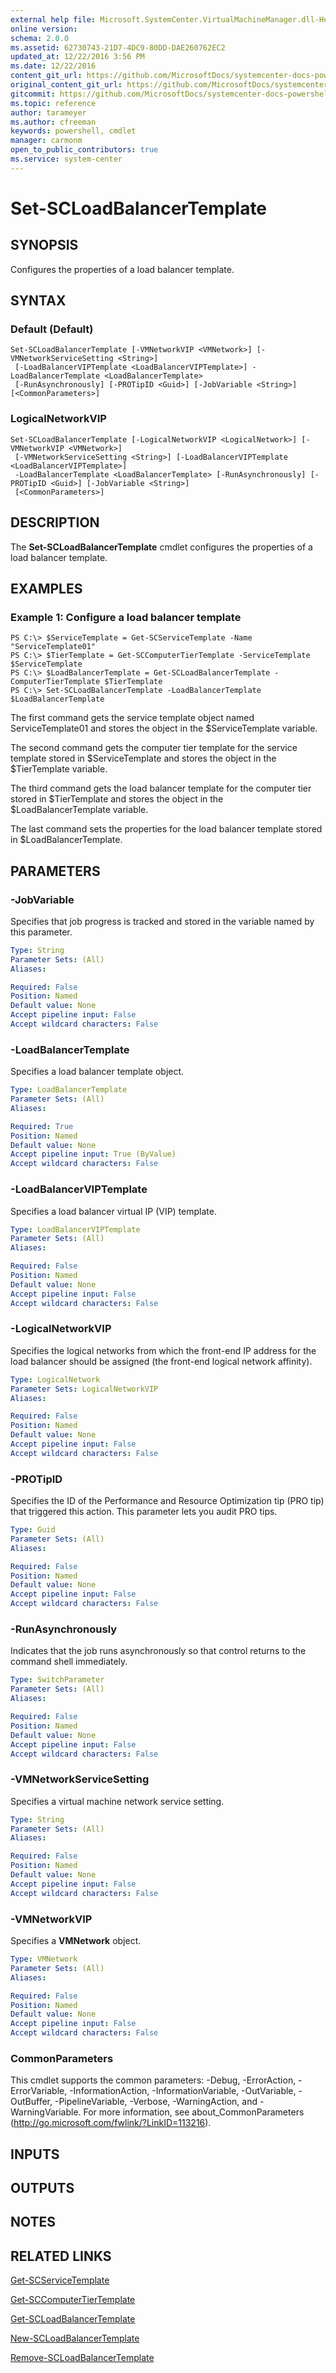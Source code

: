 ```yaml
---
external help file: Microsoft.SystemCenter.VirtualMachineManager.dll-Help.xml
online version: 
schema: 2.0.0
ms.assetid: 62730743-21D7-4DC9-80DD-DAE260762EC2
updated_at: 12/22/2016 3:56 PM
ms.date: 12/22/2016
content_git_url: https://github.com/MicrosoftDocs/systemcenter-docs-powershell/blob/live/systemcenter-cmdlets/SystemCenter2016/VirtualMachineManager/vlatest/Set-SCLoadBalancerTemplate.md
original_content_git_url: https://github.com/MicrosoftDocs/systemcenter-docs-powershell/blob/live/systemcenter-cmdlets/SystemCenter2016/VirtualMachineManager/vlatest/Set-SCLoadBalancerTemplate.md
gitcommit: https://github.com/MicrosoftDocs/systemcenter-docs-powershell/blob/96e5647587661652225fbdd2c797cd4d59d542bc/systemcenter-cmdlets/SystemCenter2016/VirtualMachineManager/vlatest/Set-SCLoadBalancerTemplate.md
ms.topic: reference
author: tarameyer
ms.author: cfreeman
keywords: powershell, cmdlet
manager: carmonm
open_to_public_contributors: true
ms.service: system-center
---
```


# Set-SCLoadBalancerTemplate

## SYNOPSIS
Configures the properties of a load balancer template.

## SYNTAX

### Default (Default)
```
Set-SCLoadBalancerTemplate [-VMNetworkVIP <VMNetwork>] [-VMNetworkServiceSetting <String>]
 [-LoadBalancerVIPTemplate <LoadBalancerVIPTemplate>] -LoadBalancerTemplate <LoadBalancerTemplate>
 [-RunAsynchronously] [-PROTipID <Guid>] [-JobVariable <String>] [<CommonParameters>]
```

### LogicalNetworkVIP
```
Set-SCLoadBalancerTemplate [-LogicalNetworkVIP <LogicalNetwork>] [-VMNetworkVIP <VMNetwork>]
 [-VMNetworkServiceSetting <String>] [-LoadBalancerVIPTemplate <LoadBalancerVIPTemplate>]
 -LoadBalancerTemplate <LoadBalancerTemplate> [-RunAsynchronously] [-PROTipID <Guid>] [-JobVariable <String>]
 [<CommonParameters>]
```

## DESCRIPTION
The **Set-SCLoadBalancerTemplate** cmdlet configures the properties of a load balancer template.

## EXAMPLES

### Example 1: Configure a load balancer template
```
PS C:\> $ServiceTemplate = Get-SCServiceTemplate -Name "ServiceTemplate01"
PS C:\> $TierTemplate = Get-SCComputerTierTemplate -ServiceTemplate $ServiceTemplate 
PS C:\> $LoadBalancerTemplate = Get-SCLoadBalancerTemplate -ComputerTierTemplate $TierTemplate
PS C:\> Set-SCLoadBalancerTemplate -LoadBalancerTemplate $LoadBalancerTemplate
```

The first command gets the service template object named ServiceTemplate01 and stores the object in the $ServiceTemplate variable.

The second command gets the computer tier template for the service template stored in $ServiceTemplate and stores the object in the $TierTemplate variable.

The third command gets the load balancer template for the computer tier stored in $TierTemplate and stores the object in the $LoadBalancerTemplate variable.

The last command sets the properties for the load balancer template stored in $LoadBalancerTemplate.

## PARAMETERS

### -JobVariable
Specifies that job progress is tracked and stored in the variable named by this parameter.

```yaml
Type: String
Parameter Sets: (All)
Aliases: 

Required: False
Position: Named
Default value: None
Accept pipeline input: False
Accept wildcard characters: False
```

### -LoadBalancerTemplate
Specifies a load balancer template object.

```yaml
Type: LoadBalancerTemplate
Parameter Sets: (All)
Aliases: 

Required: True
Position: Named
Default value: None
Accept pipeline input: True (ByValue)
Accept wildcard characters: False
```

### -LoadBalancerVIPTemplate
Specifies a load balancer virtual IP (VIP) template.

```yaml
Type: LoadBalancerVIPTemplate
Parameter Sets: (All)
Aliases: 

Required: False
Position: Named
Default value: None
Accept pipeline input: False
Accept wildcard characters: False
```

### -LogicalNetworkVIP
Specifies the logical networks from which the front-end IP address for the load balancer should be assigned (the front-end logical network affinity).

```yaml
Type: LogicalNetwork
Parameter Sets: LogicalNetworkVIP
Aliases: 

Required: False
Position: Named
Default value: None
Accept pipeline input: False
Accept wildcard characters: False
```

### -PROTipID
Specifies the ID of the Performance and Resource Optimization tip (PRO tip) that triggered this action.
This parameter lets you audit PRO tips.

```yaml
Type: Guid
Parameter Sets: (All)
Aliases: 

Required: False
Position: Named
Default value: None
Accept pipeline input: False
Accept wildcard characters: False
```

### -RunAsynchronously
Indicates that the job runs asynchronously so that control returns to the command shell immediately.

```yaml
Type: SwitchParameter
Parameter Sets: (All)
Aliases: 

Required: False
Position: Named
Default value: None
Accept pipeline input: False
Accept wildcard characters: False
```

### -VMNetworkServiceSetting
Specifies a virtual machine network service setting.

```yaml
Type: String
Parameter Sets: (All)
Aliases: 

Required: False
Position: Named
Default value: None
Accept pipeline input: False
Accept wildcard characters: False
```

### -VMNetworkVIP
Specifies a **VMNetwork** object.

```yaml
Type: VMNetwork
Parameter Sets: (All)
Aliases: 

Required: False
Position: Named
Default value: None
Accept pipeline input: False
Accept wildcard characters: False
```

### CommonParameters
This cmdlet supports the common parameters: -Debug, -ErrorAction, -ErrorVariable, -InformationAction, -InformationVariable, -OutVariable, -OutBuffer, -PipelineVariable, -Verbose, -WarningAction, and -WarningVariable. For more information, see about_CommonParameters (http://go.microsoft.com/fwlink/?LinkID=113216).

## INPUTS

## OUTPUTS

## NOTES

## RELATED LINKS

[Get-SCServiceTemplate](xref:SystemCenter2016/VirtualMachineManager/vlatest/Get-SCServiceTemplate.md)

[Get-SCComputerTierTemplate](xref:SystemCenter2016/VirtualMachineManager/vlatest/Get-SCComputerTierTemplate.md)

[Get-SCLoadBalancerTemplate](xref:SystemCenter2016/VirtualMachineManager/vlatest/Get-SCLoadBalancerTemplate.md)

[New-SCLoadBalancerTemplate](xref:SystemCenter2016/VirtualMachineManager/vlatest/New-SCLoadBalancerTemplate.md)

[Remove-SCLoadBalancerTemplate](xref:SystemCenter2016/VirtualMachineManager/vlatest/Remove-SCLoadBalancerTemplate.md)

